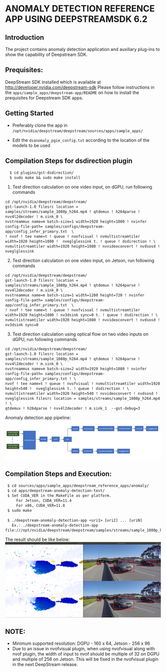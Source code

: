 # ANOMALY DETECTION REFERENCE APP USING DEEPSTREAMSDK 6.2

## Introduction
The project contains anomaly detection application and auxiliary plug-ins to show the
capability of Deepstream SDK.

## Prequisites:
DeepStream SDK installed which is available at  http://developer.nvidia.com/deepstream-sdk
Please follow instructions in the `apps/sample_apps/deepstream-app/README` on how
to install the prequisites for Deepstream SDK apps.

## Getting Started

- Preferably clone the app in
  `/opt/nvidia/deepstream/deepstream/sources/apps/sample_apps/`

- Edit the `dsanomaly_pgie_config.txt` according to the location of the models to be used


## Compilation Steps for dsdirection plugin
```
  $ cd plugins/gst-dsdirection/
  $ sudo make && sudo make install
```

1. Test direction calculation on one video input, on dGPU, run following commands
```
cd /opt/nvidia/deepstream/deepstream/
gst-launch-1.0 filesrc location = samples/streams/sample_1080p_h264.mp4 ! qtdemux ! h264parse ! nvv4l2decoder ! m.sink_0 \
nvstreammux name=m batch-size=1 width=1920 height=1080 ! nvinfer config-file-path= samples/configs/deepstream-app/config_infer_primary.txt  \
! nvof ! tee name=t ! queue ! nvofvisual ! nvmultistreamtiler width=1920 height=1080 !  nveglglessink t. ! queue ! dsdirection ! \
nvmultistreamtiler width=1920 height=1080 ! nvvideoconvert ! nvdsosd ! nveglglessink
```
2. Test direction calculation on one video input, on Jetson, run following commands
```
cd /opt/nvidia/deepstream/deepstream/
gst-launch-1.0 filesrc location = samples/streams/sample_1080p_h264.mp4 ! qtdemux ! h264parse ! nvv4l2decoder ! m.sink_0 \
nvstreammux name=m batch-size=1 width=1280 height=720 ! nvinfer config-file-path= samples/configs/deepstream-app/config_infer_primary.txt  \
! nvof ! tee name=t ! queue ! nvofvisual ! nvmultistreamtiler width=1920 height=1080 ! nv3dsink sync=0 t. ! queue ! dsdirection ! \
nvmultistreamtiler width=1920 height=1080 ! nvvideoconvert ! nvdsosd ! nv3dsink sync=0
```

3. Test direction calculation using optical flow on two video inputs on dGPU, run following commands
```
cd /opt/nvidia/deepstream/deepstream/
gst-launch-1.0 filesrc location = samples/streams/sample_1080p_h264.mp4 ! qtdemux ! h264parse ! nvv4l2decoder ! m.sink_0 \
nvstreammux name=m batch-size=2 width=1920 height=1080 ! nvinfer config-file-path= samples/configs/deepstream-app/config_infer_primary.txt ! \
nvof ! tee name=t ! queue ! nvofvisual ! nvmultistreamtiler width=1920 height=540 !  nveglglessink t. ! queue ! dsdirection ! \
nvmultistreamtiler width=1920 height=540 ! nvvideoconvert ! nvdsosd ! nveglglessink filesrc location = samples/streams/sample_1080p_h264.mp4 ! \
qtdemux ! h264parse ! nvv4l2decoder ! m.sink_1  --gst-debug=3

```
Anomaly detection app pipeline:
![DS Anomaly Detection Pipeline](.dsdirection_pipeline.png)

## Compilation Steps and Execution:
```
 $ cd sources/apps/sample_apps/deepstream_reference_apps/anomaly/
 $ cd apps/deepstream-anomaly-detection-test/
 $ Set CUDA_VER in the MakeFile as per platform.
     For Jetson, CUDA_VER=11.4
     For x86, CUDA_VER=11.8
 $ sudo make

 $ ./deepstream-anomaly-detection-app <uri1> [uri2] ... [uriN]
   Ex.: ./deepstream-anomaly-detection-app file:///opt/nvidia/deepstream/deepstream/samples/streams/sample_1080p_h264.mp4
```
  The result should be like below:
  ![DS Anomaly Detection Screenshot](.opticalflow.png)

## NOTE:
- Minimum supported resolution: DGPU - 160 x 64, Jetson - 256 x 96
- Due to an issue in nvofvisual plugin, when using nvofvisual along with nvof
  plugin, the width of input to nvof should be multiple of 32 on DGPU and multiple
  of 256 on Jetson. This will be fixed in the nvofvisual plugin in the next DeepStream
  release.

